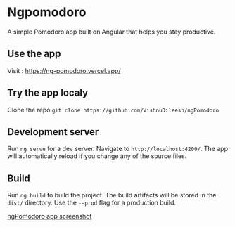 # Ngpomodoro

A simple Pomodoro app built on Angular that helps you stay productive.

## Use the app

Visit : https://ng-pomodoro.vercel.app/

## Try the app localy

Clone the repo `git clone https://github.com/VishnuDileesh/ngPomodoro`

## Development server

Run `ng serve` for a dev server. Navigate to `http://localhost:4200/`. The app will automatically reload if you change any of the source files.

## Build

Run `ng build` to build the project. The build artifacts will be stored in the `dist/` directory. Use the `--prod` flag for a production build.

[ngPomodoro app screenshot](ngPomodoro_appScreenshot.png)
